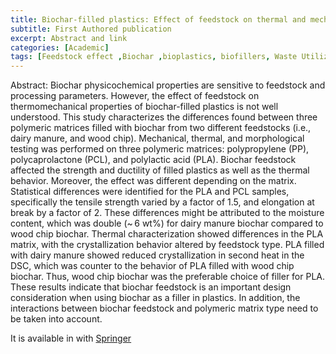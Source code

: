 ```yaml
---
title: Biochar-filled plastics: Effect of feedstock on thermal and mechanical properties
subtitle: First Authored publication
excerpt: Abstract and link
categories: [Academic]
tags: [Feedstock effect ,Biochar ,bioplastics, biofillers, Waste Utilization]
---
```

Abstract:
Biochar physicochemical properties are sensitive to feedstock and processing parameters. 
However, the effect of feedstock on thermomechanical properties of biochar-filled plastics is not well understood. 
This study characterizes the differences found between three polymeric matrices filled with biochar from two different feedstocks (i.e., dairy manure, and wood chip). 
Mechanical, thermal, and morphological testing was performed on three polymeric matrices: polypropylene (PP), polycaprolactone (PCL), and polylactic acid (PLA).
 Biochar feedstock affected the strength and ductility of filled plastics as well as the thermal behavior. Moreover, the effect was different depending on the matrix. 
 Statistical differences were identified for the PLA and PCL samples, specifically the tensile strength varied by a factor of 1.5, and elongation at break by a factor of 2. 
 These differences might be attributed to the moisture content, which was double (~ 6 wt%) for dairy manure biochar compared to wood chip biochar. 
 Thermal characterization showed differences in the PLA matrix, with the crystallization behavior altered by feedstock type. 
 PLA filled with dairy manure showed reduced crystallization in second heat in the DSC, which was counter to the behavior of PLA filled with wood chip biochar. 
 Thus, wood chip biochar was the preferable choice of filler for PLA. These results indicate that biochar feedstock is an important design consideration when using biochar as a filler in plastics. 
In addition, the interactions between biochar feedstock and polymeric matrix type need to be taken into account.


It is available in with [Springer](https://link.springer.com/article/10.1007/s13399-022-02340-4)